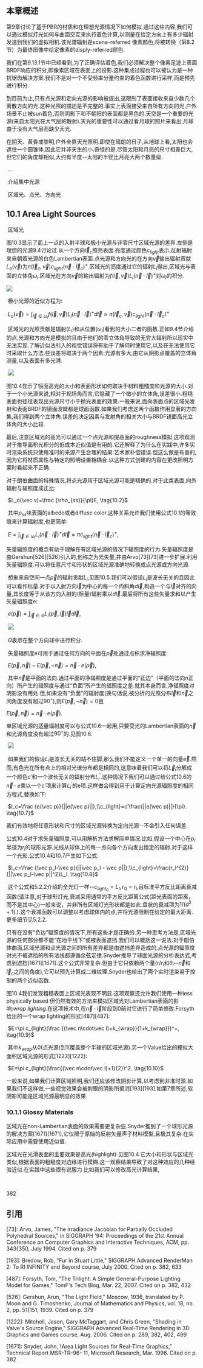 ## 本章概述

​	第9章讨论了基于PBR的材质和在理想光源情况下如何模拟.通过这些内容,我们可以通过模拟灯光如何与曲面交互来执行着色计算,以测量在给定方向上有多少辐射发送到我们的虚拟相机.该光谱辐射是scene-referred 像素颜色,将被转换（第8.2节）为最终图像中给定像素的disply-referred颜色.

​	我们在第9.13.1节中已经看到,为了正确评估着色,我们必须解决整个像素足迹上表面BRDF响应的积分,即像素区域在表面上的投影.这种集成过程也可以被认为是一种抗锯齿解决方案.我们不是对一个不受频率分量约束的着色函数进行采样,而是预先进行积分.

​	到目前为止,只有点光源和定向光源的影响被提出,这限制了表面接收来自少数几个离散方向的光.这种光照的描述是不完整的.事实上表面接受来自所有方向的光.户外场景不止被sun着色,否则阴影下和不朝阳的表面都是黑色的.天空是一个重要的光源(来自太阳光在大气层的散射).天光的重要性可以通过看月球的照片来看出,月球由于没有大气层而缺少天光.

​	在阴天、黄昏或黎明,户外全靠天光照明.即使在晴朗的日子,从地球上看,太阳也会遮住一个圆锥体,因此它并非天生的小.奇怪的是,尽管太阳和月亮的尺寸相差巨大,但它们的角度却相似,大约有半度--太阳的半径比月亮大两个数量级.

​	...

​	介绍集中光源

​	区域光、点光、方向光

## 10.1 Area Light Sources

​	区域光

​	图10.3显示了面上一点的入射半球和极小光源与非零尺寸区域光源的差异.左侧是理想的光源9.4讨论过.从一个方向$\vec l_c$照亮表面.亮度通过颜色$c_{light}$表示,反射辐射来自朝着光源的白色Lambertian表面.点光源和方向光的在方向$\vec v$输出辐射贡献$L_o(\vec v)$为$\pi (\vec l_c,\vec v)c_{light}(\vec n\cdot\vec l_c)^+$.区域光的亮度通过它的辐射$L_l$得出,区域光与表面的立体角$\omega_l$.区域光在方向$\vec v$的输出辐射为$f(\vec l,\vec v)L_l(\vec n\cdot\vec l)^+$对$\omega_l$的积分.



![](media/40.png)

​	极小光源的近似方程为:

​	$L_o(\vec v)=\int_{\vec l\in\omega_l}f(\vec l,\vec v)L_l(\vec n\cdot\vec l)^+d\vec l\approx \pi(\vec l_c,\vec v)c_{light}(\vec n\cdot\vec l_c)^+ \tag{10.1}$	

​	区域光的光照贡献是辐射($L_l​$)和从位置($\omega_l​$)看到的大小二者的函数.正如9.4节介绍的点,光源和方向光是模拟的且由于他们的零立体角导致的无穷大辐射所以现实中无法实现.了解近似法引入的视觉错误将有助于了解何时使用它,以及在无法使用它时采取什么方法.些误差将取决于两个因素:光源有多大,由它从阴影点覆盖的立体角测量,以及表面有多光滑.

​	![](media/10.4.png)

​	图10.4显示了镜面高光的大小和表面形状如何取决于材料粗糙度和光源的大小.对于一个小光源来说,相对于视场角而言,它隐藏了一个微小的立体角,误差很小.粗糙表面也往往表现出光源尺寸小于抛光表面的效果.一般来说,面向表面点的区域光发射和表面BRDF的镜面波瓣都是球面函数.如果我们考虑这两个函数作用显著的方向集,我们得到两个立体角.误差的决定因素与发射角的相关大小与BRDF镜面高光立体角的大小比较.

​	最后,注意区域光的高光可以通过一个点光源和提高面的roughness模拟.这项观测对于推导面积光积分的低成本近似值是有用的.它还解释了为什么在实践中,许多实时渲染系统只使用准时的来源产生合理的结果:艺术家补偿错误.但这么做是有害的,因为它将材质属性与特定的照明设置相耦合.以这种方式创建的内容在更改照明方案时看起来不正确.

​	对于朗伯曲面的特殊情况,将点光源用于区域光源可能是精确的.对于此类表面,向外辐射与辐照度成正比:

​	$L_o(\vec v)=\frac {\rho_{ss}}{\pi}E,	\tag{10.2}​$

​	其中$\rho_{ss}$味表面的albedo或者diffuse color.这种关系允许我们使用公式10.1的等效值来计算辐射度,也更简单:

​	$E=\int_{\vec l\in\omega_l}L_l(\vec n\cdot\vec l)^+d\vec l\approx \pi c_{light}(\vec n\cdot\vec l_c)^+,\tag{10.3}​$

​	矢量辐照度的概念有助于理解在有区域光源的情况下辐照度的行为.矢量辐照度是由Gershun[526][526]引入的,他称之为光矢量,并由Arvo[73][73]进一步扩展.利用矢量辐照度.可以将任意尺寸和形状的区域光源准确地转换成点光源或方向光源.

​	想象来自空间一点$\vec p$的辐射贡献$L_i$,见图10.5.我们可以假设$L_i$是波长无关的且因此可以看作标量.对于以入射方向$\vec l$为中心的每一个内斜角$d\vec l$,构造一个与$\vec l$对齐的向量,其长度等于从该方向入射的(标量)辐射乘以$d\vec l$.最后将所有这些矢量求和以产生矢量辐照度e​:

​	$e(\vec p)=\int_{\vec l\in\Theta}L_i(\vec p,\vec l)\vec ld\vec l, \tag{10.4}​$

​	![](media/10.5.png)

​	$\Theta$表示在整个方向球中进行积分.

​	矢量辐照度e可用于通过任何方向的平面在$\vec p​$处通过点积求净辐照度:

​	$E(\vec p,\vec n)-E(\vec p,-\vec n)=\vec n\cdot e(\vec p),\tag{10.5}​$

​	其中$\vec n$是平面的法向.通过平面的净辐照度是通过平面的“正边”（平面的法向$n$正向）所产生的辐照度与通过“负面”所产生的辐照度之差.就其本身而言,净辐照度对阴影没有用处.但,如果没有”负面“的辐射度(换句话说,被分析的光照分布$\vec l$和$\vec n$之间角度没有超过$90^\circ$),则$E(\vec p,-\vec n)=0$且

$E(\vec p,\vec n)=\vec n\cdot e(\vec p).\tag{10.6}$	

​	单区域光源的适量辐射度可以与公式10.6一起用,只要受光的Lambertian表面的$\vec n$和光源角度没有超过$90^\circ$的.见图10.6.

​	![](media/10.6.png)

​	如果我们的假设$L_i$是波长无关的站不住脚,那么我们不能定义一个单一的向量$\vec e$.然而,有色光在所有点上的相对光谱分布都是相同的,这意味着我们可以将$\vec L_i$分解成一个颜色$c'$和一个波长无关的辐射分布$L_{i}^{'}$.这种情况下我们可以通过给公式10.6的$\vec n\cdot e$乘以一个$c'$项来计算$L_i^{‘}$的e项.这样做会得到用于计算定向光源辐照度的相同方程式,替换如下:

​	$l_c=\frac {e(\vec p)}{||e(\vec p)||},\\c_{light}=c’\frac{||e(\vec p)||}{\pi}. \tag{10.7}$

​	我们有效地将任意形状和尺寸的区域光源转换为定向光源--不会引入任何误差.

​	公式10.4对于求矢量辐照度,可以用解析方法求解简单情况.比如,假设一个中心在$p_l$半径为$r_l$的球形光源.光线从球体上的每一点向各个方向发出恒定的辐射.对于这样一个光影,公式10.4和10.7产生如下公式:

​	$l_c=\frac {\vec p_l-\vec p}{||\vec p_l - \vec p||},\\c_{light}=\frac{r_l^{2}}{||\vec p_l-\vec p||^2}L_l. \tag{10.8}$

​	这个公式和5.2.2介绍的全光灯一样--$c_{light_0}=L_l,r_0=r_l,$且标准平方反比距离衰减函数(请注意,对于球形灯光,衰减采用通常的平方反比距离公式(距光表面的距离，而不是其中心)一般来说，并非所有区域灯光形状都是如此.盘状的衰减项为$1/(d^2+1)$.).这个衰减函数可以调整以考虑球体内的点,并将光源限制在给定的最大距离.更多细节见5.2.2.

​	只有在没有“负边”辐照度的情况下,所有这些才是正确的.另一种思考方法是,区域光源的任何部分都不能“在地平线下”或被表面遮挡.我们可以概括这一说法.对于朗伯体曲面,区域光源和点光源之间的所有差异都是由遮挡差异造成的.点光源的辐照度对光不被遮挡的所有法线都遵循余弦定律.Snyder推导了球面光源的分析表达式,考虑到遮挡[1671][1671].这个公式非常复杂.但由于它只依赖两个量($r/r_l$和$\theta_i$--$\vec n$和$\vec l_c$之间的角度),它可以预先计算成二维纹理.Snyder也给出了两个实时渲染易于控制的两个近似函数.

​	图10.4我们发现粗糙表面上区域光表现不明显.这项观察还允许我们使用一种less physically based 但仍然有效的方法来模拟区域光对Lambertian表面的影响:*wrap lighting*.在这项技术中,在$\vec n\cdot \vec l$阶段到0前对它进行了简单修改.Forsyth 给出的一个wrap lighting的形式[487][487]:

​	$E=\pi c_{light}(\frac {(\vec n\cdot\vec l)+k_{wrap}}{1+k_{wrap}})^+, \tag{10.9}$

​	 其中$k_{wrap}$从0(点光源)到1(覆盖整个半球的区域光源).另一个Value给出的模拟大面积区域光源的形式[1222][1222]:

​	$E=\pi c_{light}(\frac{(\vec n\cdot\vec l)+1}{2})^2. \tag{10.10}$

​	一般来说,如果我们计算区域照明,我们还应该修改阴影计算,以考虑到非准时源.如果我们不这样做,一些视觉效果会被刺眼的阴影所抵消[193][193].如第7章所述,软阴影可能是区域光源最明显的效果.

### 10.1.1 Glossy Materials

​	区域光在non-Lambertian表面的效果需要更复杂些.Snyder推到了一个球形光源的解决方案[1671][1671],它仅限于原始的反射矢量声子材料模型,且极其复杂.在实际应用中需要使用近似值.

​	区域光在光滑表面的主要效果是高光(highlight).见图10.4.它大小和形状与区域光类似,根据表面的粗糙度对边缘进行模糊.这一观察结果导致了对这种效应的几种经验近似.在实践中这些很有说服力.比如我们可以修改高光计算结果,

​	

382



## 引用



[73]: Arvo, James, "The Irradiance Jacobian for Partially Occluded Polyhedral Sources," in SIGGRAPH '94: Proceedings of the 21st Annual Conference on Computer Graphics and Interactive Techniques, ACM, pp. 343{350, July 1994. Cited on p. 379

[193]: Bredow, Rob, "Fur in Stuart Little," SIGGRAPH Advanced RenderMan 2: To RI INFINITY
and Beyond course, July 2000. Cited on p. 382, 633

[487]: Forsyth, Tom, "The Trilight: A Simple General-Purpose Lighting Model for Games," TomF's
Tech Blog, Mar. 22, 2007. Cited on p. 382, 432

[526]: Gershun, Arun, "The Light Field," Moscow, 1936, translated by P. Moon and G. Timoshenko,
Journal of Mathematics and Physics, vol. 18, no. 2, pp. 51{151, 1939. Cited on p. 379

[1222]: Mitchell, Jason, Gary McTaggart, and Chris Green, "Shading in Valve's Source Engine,"
SIGGRAPH Advanced Real-Time Rendering in 3D Graphics and Games course, Aug. 2006.
Cited on p. 289, 382, 402, 499

[1671]: Snyder, John, \Area Light Sources for Real-Time Graphics," Technical Report MSR-TR-96-
11, Microsoft Research, Mar. 1996. Cited on p. 382